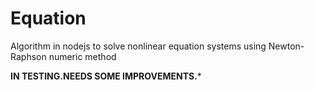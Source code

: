# Equation
Algorithm in nodejs to solve nonlinear equation systems using Newton-Raphson numeric method

**IN TESTING.NEEDS SOME IMPROVEMENTS.***
